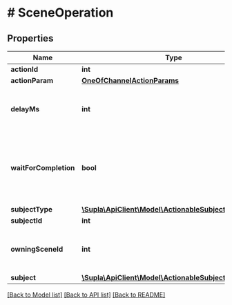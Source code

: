 # # SceneOperation

## Properties

Name | Type | Description | Notes
------------ | ------------- | ------------- | -------------
**actionId** | **int** |  | [optional]
**actionParam** | [**OneOfChannelActionParams**](OneOfChannelActionParams.md) |  | [optional]
**delayMs** | **int** | Delay before this operation in scene, in milliseconds. | [optional]
**waitForCompletion** | **bool** | Whether to wait before proceeding with the scene until this operation completes. | [optional]
**subjectType** | [**\Supla\ApiClient\Model\ActionableSubjectTypeNames**](ActionableSubjectTypeNames.md) |  | [optional]
**subjectId** | **int** |  | [optional]
**owningSceneId** | **int** | ID of the scene that this operation belongs to. | [optional]
**subject** | [**\Supla\ApiClient\Model\ActionableSubject**](ActionableSubject.md) |  | [optional]

[[Back to Model list]](../../README.md#models) [[Back to API list]](../../README.md#endpoints) [[Back to README]](../../README.md)
